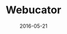 ---
layout: site
title: "Webucator"
date: 2016-05-21
categories: [community]
version: 1.4.14
major: 1
minor: 4
patch: 14
slug: webucator
link: https://www.webucator.com/
submitter: lpolepeddi
permalink: /sites/:slug
---